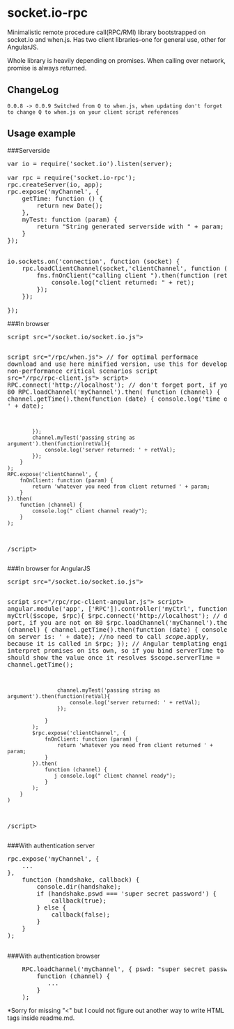 # socket.io-rpc
Minimalistic remote procedure call(RPC/RMI) library bootstrapped on socket.io and when.js. Has two client libraries-one for general use, other for AngularJS.

Whole library is heavily depending on promises. When calling over network, promise is always returned.
## ChangeLog
    0.0.8 -> 0.0.9 Switched from Q to when.js, when updating don't forget to change Q to when.js on your client script references
## Usage example
###Serverside
<pre>
var io = require('socket.io').listen(server);

var rpc = require('socket.io-rpc');
rpc.createServer(io, app);
rpc.expose('myChannel', {
    getTime: function () {
        return new Date();
    },
    myTest: function (param) {
        return "String generated serverside with " + param;
    }
});


io.sockets.on('connection', function (socket) {
    rpc.loadClientChannel(socket,'clientChannel', function (socket, fns) {
        fns.fnOnClient("calling client ").then(function (ret) {
            console.log("client returned: " + ret);
        });
    });

});
</pre>

###In browser
<pre>
script src="/socket.io/socket.io.js"></script>
script src="/rpc/when.js"></script>    // for optimal performace download and use here minified version, use this for development or for non-performance critical scenarios
script src="/rpc/rpc-client.js"></script>
script>
    RPC.connect('http://localhost'); // don't forget port, if you are not on 80
    RPC.loadChannel('myChannel').then(
        function (channel) {
            channel.getTime().then(function (date) {
                console.log('time on server is: ' + date);

            });
            channel.myTest('passing string as argument').then(function(retVal){
                console.log('server returned: ' + retVal);
            });
        }
    );
    RPC.expose('clientChannel', {
        fnOnClient: function (param) {
            return 'whatever you need from client returned ' + param;
        }
    }).then(
        function (channel) {
            console.log(" client channel ready");
        }
    );
/script>
</pre>

###In browser for AngularJS
<pre>
script src="/socket.io/socket.io.js"></script>
script src="/rpc/rpc-client-angular.js"></script>
script>
    angular.module('app', ['RPC']).controller('myCtrl', 
        function myCtrl($scope, $rpc){
            $rpc.connect('http://localhost');   // don't forget port, if you are not on 80
            $rpc.loadChannel('myChannel').then(
                function (channel) {
                    channel.getTime().then(function (date) {
                        console.log('time on server is: ' + date);
                        //no need to call $scope.$apply, because it is called in $rpc;
                    });
                    // Angular templating engine can interpret promises on its own, so if you bind serverTime to template, it should show the value once it resolves
                    $scope.serverTime = channel.getTime();
                    
                    channel.myTest('passing string as argument').then(function(retVal){
                        console.log('server returned: ' + retVal);
                    });
                    
                }
            );
            $rpc.expose('clientChannel', {
                fnOnClient: function (param) {
                    return 'whatever you need from client returned ' + param;
                }
            }).then(
                function (channel) {
                   j console.log(" client channel ready");
                }
            );
        }
    )
/script>
</pre>

###With authentication server
<pre>
rpc.expose('myChannel', {
    ...
},
    function (handshake, callback) {
        console.dir(handshake);
        if (handshake.pswd === 'super secret password') {   //or any other kind of logic you need
            callback(true);
        } else {
            callback(false);
        }
    }
);

</pre>
###With authentication browser
<pre>
    RPC.loadChannel('myChannel', { pswd: "super secret password" }).then(
        function (channel) {
           ...
        }
    );
</pre>
*Sorry for missing "<" but I could not figure out another way to write HTML tags inside readme.md.
